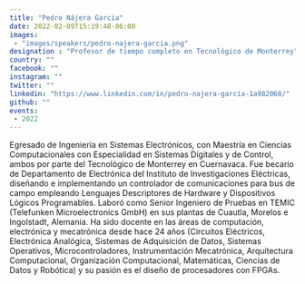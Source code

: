 ```yaml
---
title: "Pedro Nájera García"
date: 2022-02-09T15:19:48-06:00
images:
 - "images/speakers/pedro-najera-garcia.png"
designation : "Profesor de tiempo completo en Tecnológico de Monterrey"
country: ""
facebook: ""
instagram: ""
twitter: ""
linkedin: "https://www.linkedin.com/in/pedro-najera-garcia-1a982068/"
github: ""
events:
 - 2022
---
```


Egresado de Ingeniería en Sistemas Electrónicos, con Maestría en Ciencias Computacionales con Especialidad en Sistemas Digitales y de Control, ambos por parte del Tecnológico de Monterrey en Cuernavaca. Fue becario de Departamento de Electrónica del Instituto de Investigaciones Eléctricas, diseñando e implementando un controlador de comunicaciones para bus de campo empleando Lenguajes Descriptores de Hardware y Dispositivos Lógicos Programables. Laboró como Senior Ingeniero de Pruebas en TEMIC (Telefunken Microelectronics GmbH) en sus plantas de Cuautla, Morelos e Ingolstadt, Alemania. Ha sido docente en las áreas de computación, electrónica y mecatrónica desde hace 24 años (Circuitos Eléctricos, Electrónica Analógica, Sistemas de Adquisición de Datos, Sistemas Operativos, Microcontroladores, Instrumentación Mecatrónica, Arquitectura Computacional, Organización Computacional, Matemáticas, Ciencias de Datos y Robótica) y su pasión es el diseño de procesadores con FPGAs.